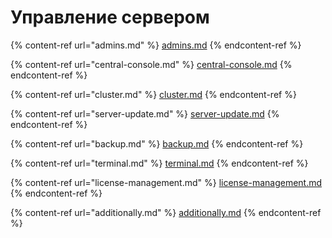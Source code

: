 # Управление сервером

{% content-ref url="admins.md" %}
[admins.md](admins.md)
{% endcontent-ref %}

{% content-ref url="central-console.md" %}
[central-console.md](console/central-console.md)
{% endcontent-ref %}

{% content-ref url="cluster.md" %}
[cluster.md](cluster.md)
{% endcontent-ref %}

{% content-ref url="server-update.md" %}
[server-update.md](server-update.md)
{% endcontent-ref %}

{% content-ref url="backup.md" %}
[backup.md](backup.md)
{% endcontent-ref %}

{% content-ref url="terminal.md" %}
[terminal.md](terminal.md)
{% endcontent-ref %}

{% content-ref url="license-management.md" %}
[license-management.md](license-management.md)
{% endcontent-ref %}

{% content-ref url="additionally.md" %}
[additionally.md](additionally.md)
{% endcontent-ref %}